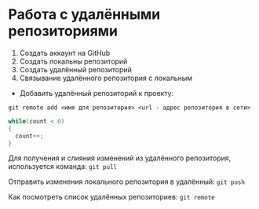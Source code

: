  # **Работа с удалёнными репозиториями**

 1. Создать аккаунт на GitHub
 2. Создать локальны репозиторий
 3. Создать удалённый репозиторий
 4. Связывание удалённого репозитория с локальным

 * Добавить удалённый репозиторий к проекту:
```
git remote add <имя для репозитория> <url - адрес репозитория в сети>
```
```C#
while(count < 0)
{
  count++;
}
```
Для получения и слияния изменений из удалённого репозитория, используется команда: `git pull`

Отправить изменения локального репозитория в удалённый: `git push`

Как посмотреть список удалённых репозиториев: `git remote`